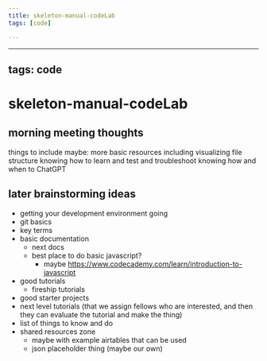 ```yaml
---
title: skeleton-manual-codeLab
tags: [code]

---
```


---
tags: code
---
# skeleton-manual-codeLab
## morning meeting thoughts
things to include maybe:
more basic resources
including visualizing file structure
knowing how to learn and test and troubleshoot
knowing how and when to ChatGPT

## later brainstorming ideas
* getting your development environment going
* git basics
* key terms
* basic documentation 
    * next docs
    * best place to do basic javascript?
        * maybe https://www.codecademy.com/learn/introduction-to-javascript
* good tutorials
    * fireship tutorials
* good starter projects
* next level tutorials (that we assign fellows who are interested, and then they can evaluate the tutorial and make the thing)
* list of things to know and do
* shared resources zone
    * maybe with example airtables that can be used
    * json placeholder thing (maybe our own)

